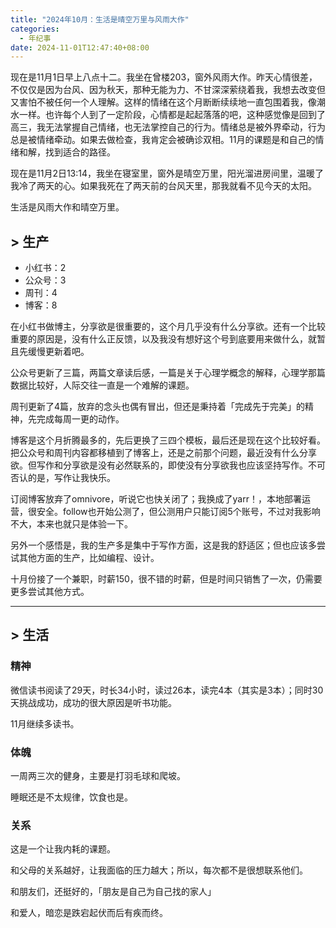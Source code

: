 ```yaml
---
title: "2024年10月：生活是晴空万里与风雨大作"
categories:
  - 年纪事
date: 2024-11-01T12:47:40+08:00
---
```




现在是11月1日早上八点十二。我坐在曾楼203，窗外风雨大作。昨天心情很差，不仅仅是因为台风、因为秋天，那种无能为力、不甘深深萦绕着我，我想去改变但又害怕不被任何一个人理解。这样的情绪在这个月断断续续地一直包围着我，像潮水一样。也许每个人到了一定阶段，心情都是起起落落的吧，这种感觉像是回到了高三，我无法掌握自己情绪，也无法掌控自己的行为。情绪总是被外界牵动，行为总是被情绪牵动。如果去做检查，我肯定会被确诊双相。11月的课题是和自己的情绪和解，找到适合的路径。

现在是11月2日13:14，我坐在寝室里，窗外是晴空万里，阳光溜进房间里，温暖了我冷了两天的心。如果我死在了两天前的台风天里，那我就看不见今天的太阳。

生活是风雨大作和晴空万里。

## > 生产

- 小红书：2
- 公众号：3
- 周刊：4
- 博客：8

在小红书做博主，分享欲是很重要的，这个月几乎没有什么分享欲。还有一个比较重要的原因是，没有什么正反馈，以及我没有想好这个号到底要用来做什么，就暂且先缓慢更新着吧。

公众号更新了三篇，两篇文章读后感，一篇是关于心理学概念的解释，心理学那篇数据比较好，人际交往一直是一个难解的课题。

周刊更新了4篇，放弃的念头也偶有冒出，但还是秉持着「完成先于完美」的精神，先完成每周一更的动作。

博客是这个月折腾最多的，先后更换了三四个模板，最后还是现在这个比较好看。把公众号和周刊内容都移植到了博客上，还是之前那个问题，最近没有什么分享欲。但写作和分享欲是没有必然联系的，即使没有分享欲我也应该坚持写作。不可否认的是，写作让我快乐。

订阅博客放弃了omnivore，听说它也快关闭了；我换成了yarr！，本地部署运营，很安全。follow也开始公测了，但公测用户只能订阅5个账号，不过对我影响不大，本来也就只是体验一下。

另外一个感悟是，我的生产多是集中于写作方面，这是我的舒适区；但也应该多尝试其他方面的生产，比如编程、设计。

十月份接了一个兼职，时薪150，很不错的时薪，但是时间只销售了一次，仍需要更多尝试其他方式。

---
## > 生活

### 精神

微信读书阅读了29天，时长34小时，读过26本，读完4本（其实是3本）；同时30天挑战成功，成功的很大原因是听书功能。

11月继续多读书。

### 体魄

一周两三次的健身，主要是打羽毛球和爬坡。

睡眠还是不太规律，饮食也是。

### 关系

这是一个让我内耗的课题。

和父母的关系越好，让我面临的压力越大；所以，每次都不是很想联系他们。

和朋友们，还挺好的，「朋友是自己为自己找的家人」

和爱人，暗恋是跌宕起伏而后有疾而终。